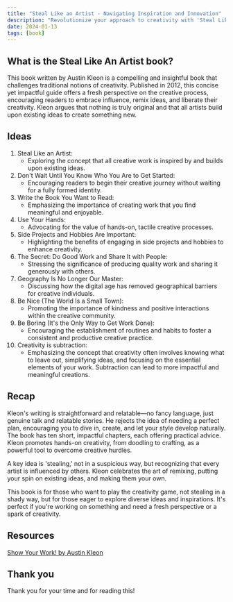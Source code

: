 ```yaml
---
title: "Steal Like an Artist - Navigating Inspiration and Innovation"
description: "Revolutionize your approach to creativity with 'Steal Like an Artist.' Transform influence into innovation for a truly unique journey of yours."
date: 2024-01-13
tags: [book]
---
```


## What is the Steal Like An Artist book?

This book written by Austin Kleon is a compelling and insightful book that challenges traditional notions of creativity. Published in 2012, this concise yet impactful guide offers a fresh perspective on the creative process, encouraging readers to embrace influence, remix ideas, and liberate their creativity. Kleon argues that nothing is truly original and that all artists build upon existing ideas to create something new.

## Ideas

1. Steal Like an Artist:
   - Exploring the concept that all creative work is inspired by and builds upon existing ideas.
2. Don't Wait Until You Know Who You Are to Get Started:
   - Encouraging readers to begin their creative journey without waiting for a fully formed identity.
3. Write the Book You Want to Read:
   - Emphasizing the importance of creating work that you find meaningful and enjoyable.
4. Use Your Hands:
   - Advocating for the value of hands-on, tactile creative processes.
5. Side Projects and Hobbies Are Important:
   - Highlighting the benefits of engaging in side projects and hobbies to enhance creativity.
6. The Secret: Do Good Work and Share It with People:
   - Stressing the significance of producing quality work and sharing it generously with others.
7. Geography Is No Longer Our Master:
   - Discussing how the digital age has removed geographical barriers for creative individuals.
8. Be Nice (The World Is a Small Town):
   - Promoting the importance of kindness and positive interactions within the creative community.
9. Be Boring (It's the Only Way to Get Work Done):
   - Encouraging the establishment of routines and habits to foster a consistent and productive creative practice.
10. Creativity is subtraction:
    - Emphasizing the concept that creativity often involves knowing what to leave out, simplifying ideas, and focusing on the essential elements of your work. Subtraction can lead to more impactful and meaningful creations.

## Recap

Kleon's writing is straightforward and relatable—no fancy language, just genuine talk and relatable stories. He rejects the idea of needing a perfect plan, encouraging you to dive in, create, and let your style develop naturally. The book has ten short, impactful chapters, each offering practical advice. Kleon promotes hands-on creativity, from doodling to crafting, as a powerful tool to overcome creative hurdles.

A key idea is 'stealing,' not in a suspicious way, but recognizing that every artist is influenced by others. Kleon celebrates the art of remixing, putting your spin on existing ideas, and making them your own.

This book is for those who want to play the creativity game, not stealing in a shady way, but for those eager to explore diverse ideas and inspirations. It's perfect if you're working on something and need a fresh perspective or a spark of creativity.

## Resources

[Show Your Work! by Austin Kleon](https://austinkleon.com/steal/)

## Thank you

Thank you for your time and for reading this!

